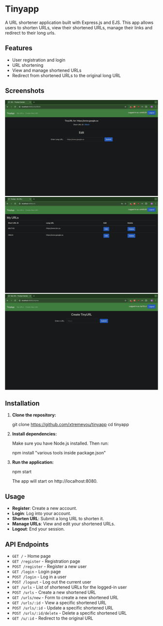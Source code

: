 # Tinyapp

A URL shortener application built with Express.js and EJS. This app allows users to shorten URLs, view their shortened URLs, manage their links and redirect to their long urls.

## Features

- User registration and login
- URL shortening
- View and manage shortened URLs
- Redirect from shortened URLs to the original long URL

## Screenshots

!["Screenshot of URLs ID page"](https://github.com/xtremeyou/tinyapp/blob/main/docs/urls-id%20page.png?raw=true)
!["Screenshot of URLs Index page"](https://github.com/xtremeyou/tinyapp/blob/main/docs/urls-index%20page.png?raw=true)
!["Screenshot of URLs New page"](https://github.com/xtremeyou/tinyapp/blob/main/docs/urls-new%20page.png?raw=true)

## Installation

1. **Clone the repository:**

   git clone https://github.com/xtremeyou/tinyapp
   cd tinyapp

2. **Install dependencies:**

   Make sure you have Node.js installed. Then run:

   npm install "various tools inside package.json"

3. **Run the application:**

   npm start

   The app will start on http://localhost:8080.

## Usage

- **Register**: Create a new account.
- **Login**: Log into your account.
- **Shorten URL**: Submit a long URL to shorten it.
- **Manage URLs**: View and edit your shortened URLs.
- **Logout**: End your session.

## API Endpoints

- `GET /` - Home page
- `GET /register` - Registration page
- `POST /register` - Register a new user
- `GET /login` - Login page
- `POST /login` - Log in a user
- `POST /logout` - Log out the current user
- `GET /urls` - List of shortened URLs for the logged-in user
- `POST /urls` - Create a new shortened URL
- `GET /urls/new` - Form to create a new shortened URL
- `GET /urls/:id` - View a specific shortened URL
- `POST /urls/:id` - Update a specific shortened URL
- `POST /urls/:id/delete` - Delete a specific shortened URL
- `GET /u/:id` - Redirect to the original URL
